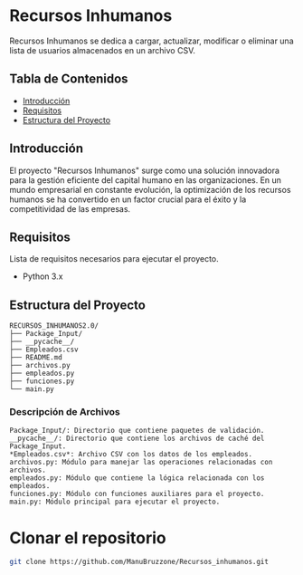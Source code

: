 # Recursos Inhumanos

Recursos Inhumanos se dedica a cargar, actualizar, modificar o eliminar una lista de usuarios almacenados en un archivo CSV.

## Tabla de Contenidos

- [Introducción](#introducción)
- [Requisitos](#requisitos)
- [Estructura del Proyecto](#estructura-del-proyecto)

## Introducción

El proyecto "Recursos Inhumanos" surge como una solución innovadora para la gestión eficiente del capital humano en las organizaciones. En un mundo empresarial en constante evolución, la optimización de los recursos humanos se ha convertido en un factor crucial para el éxito y la competitividad de las empresas.

## Requisitos

Lista de requisitos necesarios para ejecutar el proyecto.

- Python 3.x


## Estructura del Proyecto

```plaintext
RECURSOS_INHUMANOS2.0/   
├── Package_Input/   
├── __pycache__/   
├── Empleados.csv   
├── README.md   
├── archivos.py   
├── empleados.py   
├── funciones.py   
└── main.py
```

### Descripción de Archivos

```plaintext
Package_Input/: Directorio que contiene paquetes de validación.   
__pycache__/: Directorio que contiene los archivos de caché del Package_Input.   
*Empleados.csv*: Archivo CSV con los datos de los empleados.   
archivos.py: Módulo para manejar las operaciones relacionadas con archivos.   
empleados.py: Módulo que contiene la lógica relacionada con los empleados.   
funciones.py: Módulo con funciones auxiliares para el proyecto.   
main.py: Módulo principal para ejecutar el proyecto.
```

# Clonar el repositorio
```bash
git clone https://github.com/ManuBruzzone/Recursos_inhumanos.git